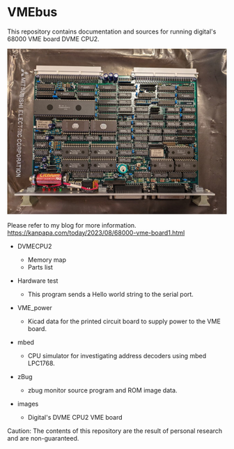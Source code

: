# VMEbus

This repository contains documentation and sources for running digital's 68000 VME board DVME CPU2. 

![DVME CPU2](/images/DVME_CPU2_board_front1.jpg)

Please refer to my blog for more information.  
https://kanpapa.com/today/2023/08/68000-vme-board1.html

* DVMECPU2
  * Memory map
  * Parts list

* Hardware test
  * This program sends a Hello world string to the serial port.

* VME_power
  * Kicad data for the printed circuit board to supply power to the VME board.

* mbed
  * CPU simulator for investigating address decoders using mbed LPC1768.

* zBug
  * zbug monitor source program and ROM image data.

* images
  * Digital's DVME CPU2 VME board

Caution: The contents of this repository are the result of personal research and are non-guaranteed.
